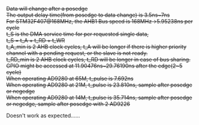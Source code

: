 ~~Data will change after a posedge~~  
~~The output delay time(from posedge to data change) is 3.5ns~7ns~~  
~~For STM32F407@168MHz, the AHB1 Bus speed is 168MHz->5.95238ns per cycle~~  
~~t_S is the DMA service time for per requested single data,~~  
~~t_S = t_A + t_RD + t_WR~~  
~~t_A_min is 2 AHB clock cycles, t_A will be longer if there is higher priority channel with a pending request, or the slave is not ready.~~  
~~t_RD_min is 2 AHB clock cycles, t_RD will be longer in case of bus sharing.~~  
~~GPIO might be accessed at 11.90476ns~29.76190ns after the edge(2~5 cycle)~~  
~~When operating AD9280 at 65M, t_pulse is 7.692ns~~  
~~When operating AD9280 at 21M, t_pulse is 23.810ns, sample after posedge or negedge~~  
~~When operating AD9280 at 14M, t_pulse is 35.714ns, sample after posedge or negedge, sample after posedge with 2 AD9226~~  

Doesn't work as expected......